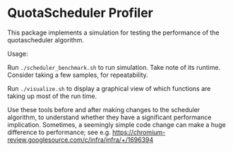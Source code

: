 # QuotaScheduler Profiler

This package implements a simulation for testing the performance of the quotascheduler
algorithm.

Usage:

Run `./scheduler_benchmark.sh` to run simulation. Take note of its runtime. Consider
taking a few samples, for repeatability.

Run `./visualize.sh` to display a graphical view of which functions are taking
up most of the run time.

Use these tools before and after making changes to the scheduler algorithm, to
understand whether they have a significant performance implication. Sometimes,
a seemingly simple code change can make a huge difference to performance; see e.g.
https://chromium-review.googlesource.com/c/infra/infra/+/1696394
